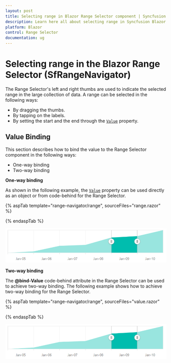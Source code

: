 ```yaml
---
layout: post
title: Selecting range in Blazor Range Selector component | Syncfusion 
description: Learn here all about selecting range in Syncfusion Blazor Range Selector (SfRangeNavigator) component and more.
platform: Blazor
control: Range Selector
documentation: ug
---
```


# Selecting range in the Blazor Range Selector (SfRangeNavigator)

The Range Selector's left and right thumbs are used to indicate the selected range in the large collection of data. A range can be selected in the following ways:

* By dragging the thumbs.
* By tapping on the labels.
* By setting the start and the end through the [`Value`](https://help.syncfusion.com/cr/blazor/Syncfusion.Blazor.Charts.SfRangeNavigator.html#Syncfusion_Blazor_Charts_SfRangeNavigator_Value) property.

<!-- markdownlint-disable MD036 -->

## Value Binding

This section describes how to bind the value to the Range Selector component in the following ways:

* One-way binding
* Two-way binding

**One-way binding**

As shown in the following example, the [`Value`](https://help.syncfusion.com/cr/blazor/Syncfusion.Blazor.Charts.SfRangeNavigator.html#Syncfusion_Blazor_Charts_SfRangeNavigator_Value) property can be used directly as an object or from code-behind for the Range Selector.

{% aspTab template="range-navigator/range", sourceFiles="range.razor" %}

{% endaspTab %}

![Selecting range via one way binding](images/common/range.png)

**Two-way binding**

The **@bind-Value** code-behind attribute in the Range Selector can be used to achieve two-way binding. The following example shows how to achieve two-way binding for the Range Selector.

{% aspTab template="range-navigator/range", sourceFiles="value.razor" %}

{% endaspTab %}

![Selecting range via two way binding](images/common/range.png)